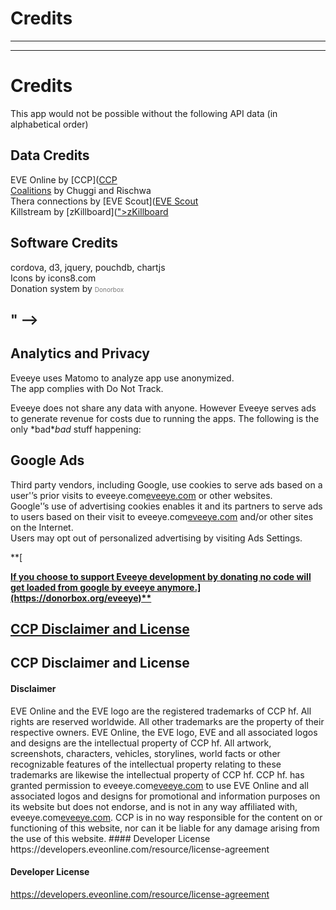 # Credits

---


---

<h1 id="credits">Credits</h1>
<p>This app would not be possible without the following API data (in alphabetical order)

## </p>
<h2 id="data-credits">Data Credits
</h2>
<p>EVE Online by [CCP](<a href="https://ccpgames.com)
[Coalitions](">CCP</a><br>
<a href="http://coalitionsin.space/)">Coalitions</a> by Chuggi and Rischwa <br>
Thera connections by [EVE Scout](<a href="https://eve-scout.com/thera/contribute/?from=eveeye) ">EVE Scout</a><br>
Killstream by [zKillboard](<a href="https://zkillboard.com/information/payments/?from=eveeye) 

## ">zKillboard</a></p>
<h2 id="software-credits">Software Credits
</h2>
<p><a href="https://cordova.apache.org/" target="_blank" style="text-decoration: none;" class="help_links"><span class="help_links">cordova</span></a>, <a href="https://d3js.org/" target="_blank" style="text-decoration: none;" class="help_links"><span class="help_links">d3</span></a>, <a href="https://jquery.com/" target="_blank" style="text-decoration: none;" class="help_links"><span class="help_links">jquery</span></a>, <a href="https://pouchdb.com/" target="_blank" style="text-decoration: none;" class="help_links"><span class="help_links">pouchdb</span></a>, <a href="https://chartjs.org/" target="_blank" style="text-decoration: none;" class="help_links"><span class="help_links">chartjs</span></a><br>
Icons by <a href="https://icons8.com/icons/" target="_blank" style="text-decoration: none;" class="help_links">icons8.com</span></aa><br>
Donation system by <a href="https://donorbox.org/?ref=ee" target="_blank" style="text-decoration: none;" class="help_links"><span class="help_links" style="font-size:10px;color:#777;">Donorbox</span></a><br><!--onClick="&#34;if (analytics) _paq.push(['trackEvent','Donationlink', 'Donorbox (ref)']);" -->

## &#34; --></p>
<h2 id="analytics-and-privacy">Analytics and Privacy    
</h2>
<p>Eveeye uses <a href="https://matomo.org/" target="_blank" style="text-decoration: none;" class="help_links">Matomo</a> to analyze app use anonymized.<span class="only_browser"><br>The app <!--uses first party cookies for Matomo only<br>&lt;br&gt; and --> complies with Do Not Track.</span>

</p>
<p>Eveeye does not share any data with anyone. However Eveeye serves ads to generate revenue for costs due to running the apps. The following is the only *bad*<em>bad</em> stuff happening:

## </p>
<h2 id="google-ads">Google Ads
</h2>
<p>Third party vendors, including Google, use cookies to serve ads based on a user'’s prior visits to eveeye.com<a href="http://eveeye.com">eveeye.com</a> or other websites.<br>
Google'’s use of advertising cookies enables it and its partners to serve ads to users based on their visit to eveeye.com<a href="http://eveeye.com">eveeye.com</a> and/or other sites on the Internet.<br>
Users may opt out of personalized advertising by visiting <a href="https://www.google.com/settings/ads" target="_blank" style="text-decoration: none;" class="help_links">Ads Settings</a>.

**[</p>
<p><strong><a href="https://donorbox.org/eveeye">If you choose to support Eveeye development by donating no code will get loaded from google by eveeye anymore.](https://donorbox.org/eveeye)**

## CCP Disclaimer and License
#### </a></strong></p>
<h2 id="ccp-disclaimer-and-license">CCP Disclaimer and License</h2>
<h4 id="disclaimer">Disclaimer
</h4>
<p>EVE Online and the EVE logo are the registered trademarks of CCP hf. All rights are reserved worldwide. All other trademarks are the property of their respective owners. EVE Online, the EVE logo, EVE and all associated logos and designs are the intellectual property of CCP hf. All artwork, screenshots, characters, vehicles, storylines, world facts or other recognizable features of the intellectual property relating to these trademarks are likewise the intellectual property of CCP hf. CCP hf. has granted permission to eveeye.com<a href="http://eveeye.com">eveeye.com</a> to use EVE Online and all associated logos and designs for promotional and information purposes on its website but does not endorse, and is not in any way affiliated with, eveeye.com<a href="http://eveeye.com">eveeye.com</a>. CCP is in no way responsible for the content on or functioning of this website, nor can it be liable for any damage arising from the use of this website.
#### Developer License
https://developers.eveonline.com/resource/license-agreement</p>
<h4 id="developer-license">Developer License</h4>
<p><a href="https://developers.eveonline.com/resource/license-agreement">https://developers.eveonline.com/resource/license-agreement</a></p>

<!--stackedit_data:
eyJoaXN0b3J5IjpbOTIxMzAzMTkyLDY2NzcyNjk0NF19
-->